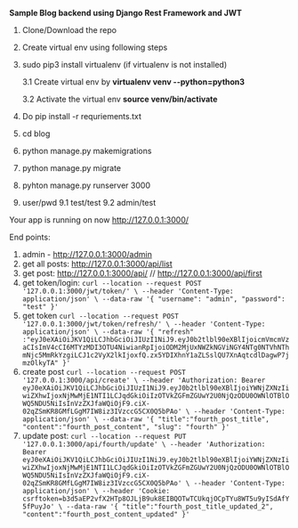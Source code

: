 **Sample Blog backend using Django Rest Framework and JWT**
1. Clone/Download the repo
2. Create virtual env using following steps
3. sudo pip3 install virtualenv  (if virtualenv is not installed)
   
    3.1 Create virtual env by 
**virtualenv venv --python=python3**
   
   3.2 Activate the virtual env **source venv/bin/activate** 
4. Do pip install -r requriements.txt
5. cd blog
6. python manage.py makemigrations
7. python manage.py migrate
8. pyhton manage.py runserver 3000
9. user/pwd
    9.1 test/test
    9.2 admin/test

Your app is running on now http://127.0.0.1:3000/

End points: 
1. admin - http://127.0.0.1:3000/admin
2. get all posts: http://127.0.0.1:3000/api/list
3. get post: http://127.0.0.1:3000/api/<slug> // http://127.0.0.1:3000/api/first
4. get token/login: ```curl --location --request POST '127.0.0.1:3000/jwt/token/' \
--header 'Content-Type: application/json' \
--data-raw '{
    "username": "admin",
    "password": "test"
}'```
5. get token ```curl --location --request POST '127.0.0.1:3000/jwt/token/refresh/' \
--header 'Content-Type: application/json' \
--data-raw '{
    "refresh" :"eyJ0eXAiOiJKV1QiLCJhbGciOiJIUzI1NiJ9.eyJ0b2tlbl90eXBlIjoicmVmcmVzaCIsImV4cCI6MTYzMDI3OTU4NiwianRpIjoiODM2MjUxNWZkNGViNGY4NTg0NTVhNThmNjc5MmRkYzgiLCJ1c2VyX2lkIjoxfQ.zx5YDIXhnY1aZLSslQU7XnAqtcdlDagwP7jmzOlkyTA"
}'```
6. create post ```curl --location --request POST '127.0.0.1:3000/api/create' \
--header 'Authorization: Bearer eyJ0eXAiOiJKV1QiLCJhbGciOiJIUzI1NiJ9.eyJ0b2tlbl90eXBlIjoiYWNjZXNzIiwiZXhwIjoxNjMwMjE1NTI1LCJqdGkiOiIzOTVkZGFmZGUwY2U0NjQzODU0OWNlOTBlOWQ5NDU5NiIsInVzZXJfaWQiOjF9.ciX-02qZSmKR8GMfLGgM7IW8iz3IVzccG5CX0Q5bPAo' \
--header 'Content-Type: application/json' \
--data-raw '{
    "title":"fourth_post_title",
    "content":"fourth_post_content",
    "slug": "fourth"
}'```
7. update post:    ```curl --location --request PUT '127.0.0.1:3000/api/fourth/update' \
--header 'Authorization: Bearer eyJ0eXAiOiJKV1QiLCJhbGciOiJIUzI1NiJ9.eyJ0b2tlbl90eXBlIjoiYWNjZXNzIiwiZXhwIjoxNjMwMjE1NTI1LCJqdGkiOiIzOTVkZGFmZGUwY2U0NjQzODU0OWNlOTBlOWQ5NDU5NiIsInVzZXJfaWQiOjF9.ciX-02qZSmKR8GMfLGgM7IW8iz3IVzccG5CX0Q5bPAo' \
--header 'Content-Type: application/json' \
--header 'Cookie: csrftoken=b3d5aEP2vfX2HTp8OJLjB9uk8EIBQOTwTCUkqjOCpTYu8WT5u9yISdAfY5fPuyJo' \
--data-raw '{
    "title":"fourth_post_title_updated_2",
    "content":"fourth_post_content_updated"
}'```
   

